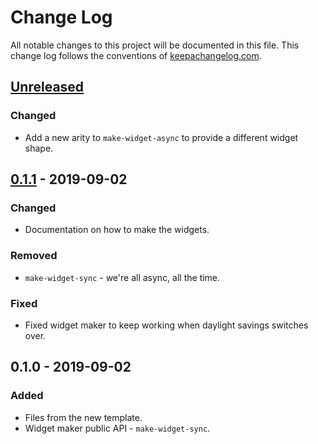 # Change Log
All notable changes to this project will be documented in this file. This change log follows the conventions of [keepachangelog.com](http://keepachangelog.com/).

## [Unreleased]
### Changed
- Add a new arity to `make-widget-async` to provide a different widget shape.

## [0.1.1] - 2019-09-02
### Changed
- Documentation on how to make the widgets.

### Removed
- `make-widget-sync` - we're all async, all the time.

### Fixed
- Fixed widget maker to keep working when daylight savings switches over.

## 0.1.0 - 2019-09-02
### Added
- Files from the new template.
- Widget maker public API - `make-widget-sync`.

[Unreleased]: https://github.com/your-name/clj-github-api-client/compare/0.1.1...HEAD
[0.1.1]: https://github.com/your-name/clj-github-api-client/compare/0.1.0...0.1.1
